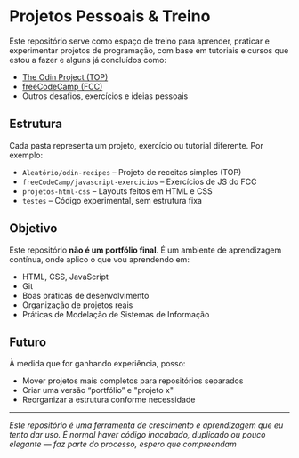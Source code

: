 # Projetos Pessoais & Treino

Este repositório serve como espaço de treino para aprender, praticar e experimentar projetos de programação, com base em tutoriais e cursos que estou a fazer e alguns já concluídos como:

- [The Odin Project (TOP)](https://www.theodinproject.com/)
- [freeCodeCamp (FCC)](https://www.freecodecamp.org/)
- Outros desafios, exercícios e ideias pessoais

## Estrutura

Cada pasta representa um projeto, exercício ou tutorial diferente. Por exemplo:

- `Aleatório/odin-recipes` – Projeto de receitas simples (TOP)
- `freeCodeCamp/javascript-exercicios` – Exercícios de JS do FCC
- `projetos-html-css` – Layouts feitos em HTML e CSS
- `testes` – Código experimental, sem estrutura fixa

## Objetivo

Este repositório **não é um portfólio final**. É um ambiente de aprendizagem contínua, onde aplico o que vou aprendendo em:

- HTML, CSS, JavaScript
- Git
- Boas práticas de desenvolvimento
- Organização de projetos reais
- Práticas de Modelação de Sistemas de Informação

## Futuro

À medida que for ganhando experiência, posso:

- Mover projetos mais completos para repositórios separados
- Criar uma versão “portfólio” e "projeto x"
- Reorganizar a estrutura conforme necessidade

---

*Este repositório é uma ferramenta de crescimento e aprendizagem que eu tento dar uso. É normal haver código inacabado, duplicado ou pouco elegante — faz parte do processo, espero que compreendam*
